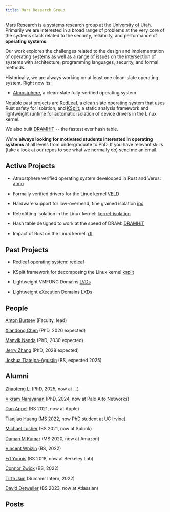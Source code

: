```yaml
---
title: Mars Research Group
---
```


Mars Research is a systems research group at the [University of
Utah](https://www.utah.edu). Primarily we are interested in a broad range of
problems at the very core of the systems stack related to the security,
reliability, and performance of **operating systems**. 


Our work explores the challenges related to the design and implementation of
operating systems as well as a range of issues on the intersection of systems
with architecture, programming languages, security, and formal methods.

Historically, we are always working on at least one clean-slate operating
system. Right now its:

- [Atmostphere](./atmo), a clean-slate fully-verified operating system

Notable past projects are [RedLeaf](./redleaf), a clean slate operating system
that uses Rust safety for isolation, and [KSplit](./ksplit), a static analysis
framework and lightweight runtime for automatic isolation of device drivers in
the Linux kernel. 

We also built [DRAMHiT](./dramhit) -- the fastest ever hash table.  

We're **always looking for motivated students interested in operating systems**
at all levels from undergraduate to PhD. If you have relevant skills (take a
look at our repos to see what we normally do) send me an email.

## Active Projects 

- Atmostphere verified operating system develooped in Rust and Verus:
  [atmo](./atmo)

- Formally verified drivers for the Linux kernel [VELD](./veld)

- Hardware support for low-overhead, fine grained isolation [ipc](./ipc)

- Retrofitting isolation in the Linux kernel:
  [kernel-isolation](./kernel-isolation)

- Hash table designed to work at the speed of DRAM: [DRAMHiT](./dramhit)

- Impact of Rust on the Linux kernel: [rfl](./rfl)

## Past Projects 

- Redleaf operating system: [redleaf](./redleaf)

- KSplit framework for decomposing the Linux kernel [ksplit](./ksplit)

- Lightweight VMFUNC Domains [LVDs](./lvds)

- Lightweight eXecution Domains [LXDs](./lxds)

## People

[Anton Burtsev](https://mars-research.github.io/aburtsev/) (Faculty, lead)

[Xiandong Chen](https://github.com/FeizaiYiHao) (PhD, 2026 expected)

[Manvik Nanda]() (PhD, 2030 expected)

[Jerry Zhang](https://jerryidk.github.io/) (PhD, 2028 expected)

[Joshua Tlatelpa-Agustin](https://joshagustint.github.io/) (BS, expected 2025)

## Alumni

[Zhaofeng Li](https://zhaofeng.li) (PhD, 2025, now at ...)

[Vikram Narayanan](https://arkivm.github.io) (PhD, 2024, now at Palo Alto Networks)

[Dan Appel](https://github.com/Danappelxx) (BS 2021, now at Apple)

[Tianjiao Huang](https://github.com/tjhu) (MS 2022, now PhD student at UC Irvine)

[Michael Lusher](https://github.com/1aguna) (BS 2021, now at Splunk)

[Daman M Kumar](https://github.com/damanmkumar) (MS 2020, now at Amazon)

[Vincent Whizin](https://github.com/vwheezy22) (BS, 2022)

[Ed Younis](https://github.com/edyounis) (BS 2018, now at Berkeley Lab)

[Connor Zwick](https://github.com/czoop) (BS, 2022)

[Tirth Jain](https://hedonhermdev.github.io/) (Summer Intern, 2022)

[David Detweiler](https://github.com/daviddetweiler) (BS 2023, now at Atlassian)

## Posts
